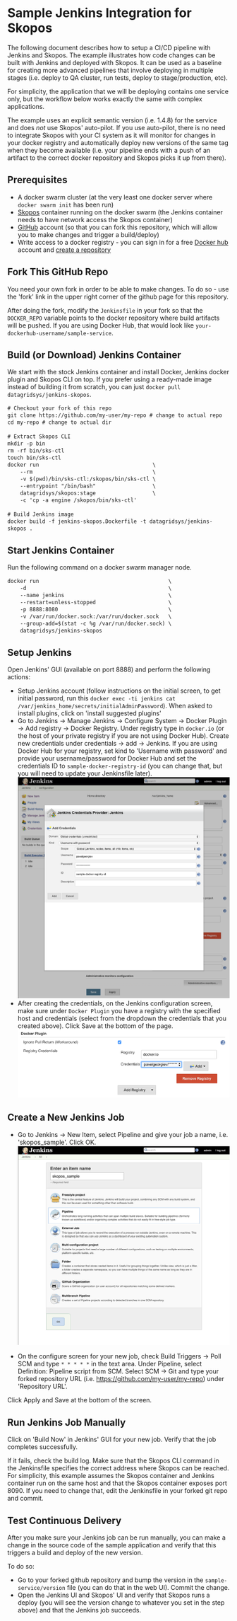Sample Jenkins Integration for Skopos
===========================
The following document describes how to setup a CI/CD pipeline with Jenkins and Skopos. The example illustrates how code changes can be built with Jenkins and deployed with Skopos. It can be used as a baseline for creating more advanced pipelines that involve deploying in multiple stages (i.e. deploy to QA cluster, run tests, deploy to stage/production, etc).

For simplicity, the application that we will be deploying contains one service only, but the workflow below works exactly the same with complex applications.

The example uses an explicit semantic version (i.e. 1.4.8) for the service and does *not* use Skopos' auto-pilot. If you use auto-pilot, there is no need to integrate Skopos with your CI system as it will monitor for changes in your docker registry and automatically deploy new versions of the same tag when they become available (i.e. your pipeline ends with a push of an artifact to the correct docker repository and Skopos picks it up from there).


## Prerequisites
 * A docker swarm cluster (at the very least one docker server where `docker swarm init` has been run)
 * [Skopos](http://skopos-beta.datagridsys.com/README/) container running on the docker swarm (the Jenkins container needs to have network access the Skopos container)
 * [GitHub](https://github.com/) account (so that you can fork this repository, which will allow you to make changes and trigger a build/deploy)
 * Write access to a docker registry - you can sign in for a free [Docker hub](https://hub.docker.com/) account and [create a repository](https://hub.docker.com/add/repository/)


## Fork This GitHub Repo

You need your own fork in order to be able to make changes. To do so - use the 'fork' link in the upper right corner of the github page for this repository.

After doing the fork, modify the `Jenkinsfile` in your fork so that the `DOCKER_REPO` variable points to the docker repository where build artifacts will be pushed. If you are using Docker Hub, that would look like `your-dockerhub-username/sample-service`.


## Build (or Download) Jenkins Container

We start with the stock Jenkins container and install Docker, Jenkins docker plugin and Skopos CLI on top. If you prefer using a ready-made image instead of building it from scratch, you can just `docker pull datagridsys/jenkins-skopos`.

```
# Checkout your fork of this repo
git clone https://github.com/my-user/my-repo # change to actual repo
cd my-repo # change to actual dir

# Extract Skopos CLI
mkdir -p bin
rm -rf bin/sks-ctl
touch bin/sks-ctl
docker run                                    \
    --rm                                      \
    -v $(pwd)/bin/sks-ctl:/skopos/bin/sks-ctl \
    --entrypoint "/bin/bash"                  \
    datagridsys/skopos:stage                  \
    -c 'cp -a engine /skopos/bin/sks-ctl'

# Build Jenkins image
docker build -f jenkins-skopos.Dockerfile -t datagridsys/jenkins-skopos .
```


## Start Jenkins Container
Run the following command on a docker swarm manager node.

```
docker run                                         \
    -d                                             \
    --name jenkins                                 \
    --restart=unless-stopped                       \
    -p 8888:8080                                   \
    -v /var/run/docker.sock:/var/run/docker.sock   \
    --group-add=$(stat -c %g /var/run/docker.sock) \
    datagridsys/jenkins-skopos
```

## Setup Jenkins

Open Jenkins' GUI (available on port 8888) and perform the following actions:

 * Setup Jenkins account (follow instructions on the initial screen, to get initial password, run this `docker exec -ti jenkins cat /var/jenkins_home/secrets/initialAdminPassword`). When asked to install plugins, click on 'install suggested plugins'
 * Go to Jenkins -> Manage Jenkins -> Configure System -> Docker Plugin -> Add registry -> Docker Registry. Under registry type in `docker.io` (or the host of your private registry if you are not using Docker Hub). Create new credentials under credentials -> add -> Jenkins. If you are using Docker Hub for your registry, set kind to 'Username with password' and provide your username/password for Docker Hub and set the credentials ID to `sample-docker-registry-id` (you can change that, but you will need to update your Jenkinsfile later).
![jenkins-credentials](img/jenkins-credentials.png)
  * After creating the credentials, on the Jenkins configuration screen, make sure under `Docker Plugin` you have a registry with the specified host and credentials (select from the dropdown the credentials that you created above). Click Save at the bottom of the page.
![jenkins-docker-config](img/jenkins-docker-config.png)

## Create a New Jenkins Job

 * Go to Jenkins -> New Item, select Pipeline and give your job a name, i.e. 'skopos_sample'. Click OK.
![jenkins-new-job](img/jenkins-new-job.png)

 * On the configure screen for your new job, check Build Triggers -> Poll SCM and type `* * * * *` in the text area. Under Pipeline, select Definition: Pipeline script from SCM. Select SCM -> Git and type your forked repository URL (i.e. https://github.com/my-user/my-repo) under 'Repository URL'.

Click Apply and Save at the bottom of the screen.

## Run Jenkins Job Manually

Click on 'Build Now' in Jenkins' GUI for your new job. Verify that the job completes successfully.

If it fails, check the build log. Make sure that the Skopos CLI command in the Jenkinsfile specifies the correct address where Skopos can be reached. For simplicity, this example assumes the Skopos container and Jenkins container run on the same host and that the Skopos container exposes port 8090. If you need to change that, edit the Jenkinsfile in your forked git repo and commit.


## Test Continuous Delivery

After you make sure your Jenkins job can be run manually, you can make a change in the source code of the sample application and verify that this triggers a build and deploy of the new version.

To do so:
 * Go to your forked github repository and bump the version in the `sample-service/version` file (you can do that in the web UI). Commit the change.
 * Open the Jenkins UI and Skopos' UI and verify that Skopos runs a deploy (you will see the version change to whatever you set in the step above) and that the Jenkins job succeeds.


